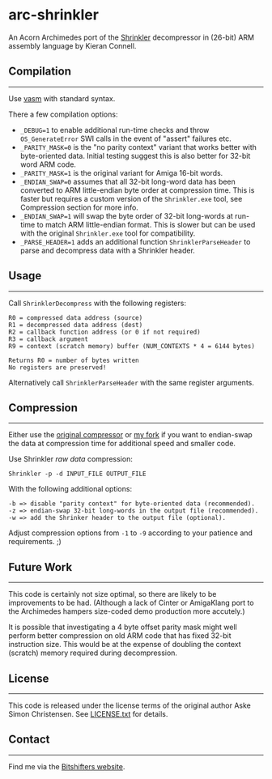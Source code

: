 # arc-shrinkler

An Acorn Archimedes port of the [Shrinkler](https://github.com/askeksa/Shrinkler) decompressor in (26-bit) ARM assembly language by Kieran Connell.

## Compilation
---

Use [vasm](http://sun.hasenbraten.de/vasm/) with standard syntax.

There a few compilation options:

* `_DEBUG=1` to enable additional run-time checks and throw `OS_GenerateError` SWI calls in the event of "assert" failures etc.
* `_PARITY_MASK=0` is the "no parity context" variant that works better with byte-oriented data. Initial testing suggest this is also better for 32-bit word ARM code.
* `_PARITY_MASK=1` is the original variant for Amiga 16-bit words.
* `_ENDIAN_SWAP=0` assumes that all 32-bit long-word data has been converted to ARM little-endian byte order at compression time. This is faster but requires a custom version of the `Shrinkler.exe` tool, see Compression section for more info.
* `_ENDIAN_SWAP=1` will swap the byte order of 32-bit long-words at run-time to match ARM little-endian format. This is slower but can be used with the original `Shrinkler.exe` tool for compatibility.
* `_PARSE_HEADER=1` adds an additional function `ShrinklerParseHeader` to parse and decompress data with a Shrinkler header.

## Usage
---

Call `ShrinklerDecompress` with the following registers:

    R0 = compressed data address (source)
    R1 = decompressed data address (dest)
    R2 = callback function address (or 0 if not required)
    R3 = callback argument
    R9 = context (scratch memory) buffer (NUM_CONTEXTS * 4 = 6144 bytes)

    Returns R0 = number of bytes written
    No registers are preserved!

Alternatively call `ShrinklerParseHeader` with the same register arguments.

## Compression
---

Either use the [original compressor](https://github.com/askeksa/Shrinkler/releases) or [my fork](https://github.com/kieranhj/Shrinkler) if you want to endian-swap the data at compression time for additional speed and smaller code.

Use Shrinkler _raw data_ compression:

    Shrinkler -p -d INPUT_FILE OUTPUT_FILE

With the following additional options:

    -b => disable "parity context" for byte-oriented data (recommended).
    -z => endian-swap 32-bit long-words in the output file (recommended).
    -w => add the Shrinker header to the output file (optional).
 
 Adjust compression options from `-1` to `-9` according to your patience and requirements. ;)

## Future Work
---
This code is certainly not size optimal, so there are likely to be improvements to be had. (Although a lack of Cinter or AmigaKlang port to the Archimedes hampers size-coded demo production more accutely.)

It is possible that investigating a 4 byte offset parity mask might well perform better compression on old ARM code that has fixed 32-bit instruction size. This would be at the expense of doubling the context (scratch) memory required during decompression.

## License
---

This code is released under the license terms of the original author Aske Simon Christensen. See [LICENSE.txt](LICENSE.txt) for details.

## Contact
---
Find me via the [Bitshifters website](https://bitshifters.github.io/).